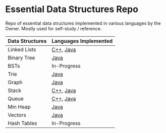 # Essential Data Structures Repo
Repo of essential data structures implemented in various languages by the Owner. Mostly used for self-study / reference. 


| Data Structures  | Languages Implemented        |
| ---------------  | ---------------  | 
| Linked Lists     | [C++](https://github.com/Ala-Me-Da/EssentialDataStructures/blob/master/Lists/doublyList.cpp), [Java](https://github.com/Ala-Me-Da/EssentialDataStructures/blob/master/Lists/LinkedList.java)|
| Binary Tree      | [Java](https://github.com/Ala-Me-Da/EssentialDataStructures/blob/master/Trees%20%26%20Tries/Trees/Binary%20Tree/BinaryTree.java) |
| BSTs             | In-Progress |
| Trie             | [Java](https://github.com/Ala-Me-Da/EssentialDataStructures/blob/master/Trees%20%26%20Tries/Tries/Trie.java) |
| Graph            | [Java](https://github.com/Ala-Me-Da/EssentialDataStructures/blob/master/Graph/Graph.java)|
| Stack            | [C++](https://github.com/Ala-Me-Da/EssentialDataStructures/blob/master/Stacks%20%26%20Queues/Stacks/Stack.cpp), [Java](https://github.com/Ala-Me-Da/EssentialDataStructures/blob/master/Stacks%20%26%20Queues/Stacks/Stack.java) |
| Queue            | [C++](https://github.com/Ala-Me-Da/EssentialDataStructures/blob/master/Stacks%20%26%20Queues/Queues/Queue.cpp), [Java](https://github.com/Ala-Me-Da/EssentialDataStructures/blob/master/Stacks%20%26%20Queues/Queues/Queue.java)|  
| Min Heap         | [Java](https://github.com/Ala-Me-Da/EssentialDataStructures/blob/master/Heaps/MinHeap.java) |
| Vectors          | [Java](https://github.com/Ala-Me-Da/EssentialDataStructures/blob/master/Vector/Vector.java) |
| Hash Tables      | In-Progress |
